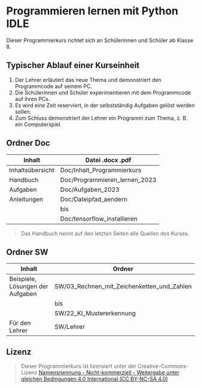 # Programmieren lernen mit Python IDLE

Dieser Programmierkurs richtet sich an Schülerinnen und Schüler ab Klasse 8. 

## Typischer Ablauf einer Kurseinheit
1. Der Lehrer erläutert das neue Thema und demonstriert den Programmcode auf seinem PC. 
2. Die Schülerinnen und Schüler experimentieren mit dem Programmcode auf ihren PCs. 
3. Es wird eine Zeit reserviert, in der selbstständig Aufgaben gelöst werden sollen.  
4. Zum Schluss demonstriert der Lehrer ein Programm zum Thema, z. B. ein Computerspiel. 

## Ordner Doc

| Inhalt                            | Datei .docx .pdf                               |
| --------------------------------- | ---------------------------------------------- |
| Inhaltsübersicht 	                | Doc/Inhalt_Programmierkurs                     |
| Handbuch                          | Doc/Programmieren_lernen_2023                  |
| Aufgaben		                    | Doc/Aufgaben_2023                              |
| Anleitungen                       | Doc/Dateipfad_aendern                          | 
|                                   | bis                                            |
|                                   | Doc/tensorflow_installieren                    |

> Das Handbuch nennt auf den letzten Seiten alle Quellen des Kurses.

## Ordner SW

| Inhalt                           | Ordner                                          |
| -------------------------------- | ------------------------------------------------|
| Beispiele, Lösungen der Aufgaben | SW/03_Rechnen_mit_Zeichenketten_und_Zahlen      |
|                                  | bis                                             |
|                                  | SW/22_KI_Mustererkennung                        |
| Für den Lehrer                   | SW/Lehrer                                       |

## Lizenz

> Dieser Programmierkurs ist lizensiert unter der Creative-Commons-Lizenz [Namensnennung - Nicht-kommerziell - Weitergabe unter gleichen Bedingungen 4.0 International (CC BY-NC-SA 4.0)](https://creativecommons.org/licenses/by-nc-sa/4.0/deed.de)

